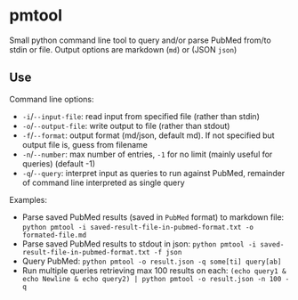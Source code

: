 # pmtool

Small python command line tool to query and/or parse PubMed from/to stdin or file. Output options are markdown (`md`) or (JSON `json`)

## Use

Command line options:

- `-i`/`--input-file`: read input from specified file (rather than stdin)
- `-o`/`--output-file`: write output to file (rather than stdout)
- `-f`/`--format`: output format (md/json, default md). If not specified but output file is, guess from filename
- `-n`/`--number`: max number of entries, `-1` for no limit (mainly useful for queries) (default -1)
- `-q`/`--query`: interpret input as queries to run against PubMed, remainder of command line interpreted as single query

Examples:

- Parse saved PubMed results (saved in `PubMed` format) to markdown file: `python pmtool -i saved-result-file-in-pubmed-format.txt -o formated-file.md`
- Parse saved PubMed results to stdout in json: `python pmtool -i saved-result-file-in-pubmed-format.txt -f json`
- Query PubMed: `python pmtool -o result.json -q some[ti] query[ab]`
- Run multiple queries retrieving max 100 results on each: `(echo query1 & echo Newline & echo query2) | python pmtool -o result.json -n 100 -q`
